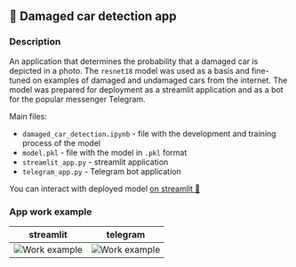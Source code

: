 ## 🚗 Damaged car detection app
### Description
An application that determines the probability that a damaged car is depicted in a photo. 
The `resnet18` model was used as a basis and fine-tuned on examples of damaged and undamaged cars from the internet. 
The model was prepared for deployment as a streamlit application and as a bot for the popular messenger Telegram.

Main files:

- `damaged_car_detection.ipynb` - file with the development and training process of the model
- `model.pkl` - file with the model in `.pkl` format
- `streamlit_app.py` - streamlit application
- `telegram_app.py` - Telegram bot application

You can interact with deployed model [on streamlit 👾](https://damaged-car.streamlit.app/)

### App work example
|streamlit|telegram|
|--|--|
|![Work example](./images/st_gif.gif)|![Work example](./images/tg_gif.gif)|